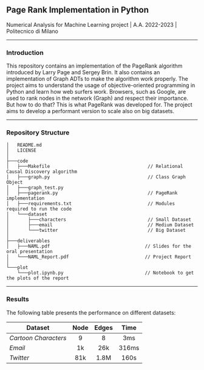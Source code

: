 ## Page Rank Implementation in Python
Numerical Analysis for Machine Learning project | A.A. 2022-2023 | Politecnico di Milano

---

### Introduction

This repository contains an implementation of the PageRank algorithm introduced by Larry Page and Sergey Brin. It also contains an implementation of Graph ADTs to make the algorithm work properly.
The project aims to understand the usage of objective-oriented programming in Python and learn how web surfers work. 
Browsers, such as Google, are used to rank nodes in the network (Graph) and respect their importance. But how to do that? This is what PageRank was developed for.
The project aims to develop a performant version to scale also on big datasets. 

---
### Repository Structure

```plaintext
│   README.md
│   LICENSE
│
├───code                                            
│   ├───Makefile                                    // Relational Causal Discovery algorithm
│   ├───graph.py                                    // Class Graph Object
│   ├───graph_test.py                               
│   ├───pagerank.py                                 // PageRank implementation
│   ├───requirements.txt                            // Modules required to run the code
│   └───dataset                                     
│       ├───characters                              // Small Dataset
│       ├───email                                   // Medium Dataset
│       └───twitter                                 // Big Dataset
│   
├───deliverables                                
│   ├───NAML.pdf                                   // Slides for the oral presentation
│   └───NAML_Report.pdf                            // Project Report
│
└───plot
    └───plot.ipynb.py                              // Notebook to get the plots of the report

```

---
### Results

The following table presents the performance on different datasets:

| **Dataset**          | **Node**  | **Edges** | **Time**    |
|----------------------|:---------:|:---------:|:-----------:|
| *Cartoon Characters* | 9         | 8         | 3ms         |
| *Email*              | 1k        | 26k       | 316ms       |
| *Twitter*            | 81k       | 1.8M      | 160s        |
